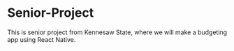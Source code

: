 # Senior-Project
This is senior project from Kennesaw State, where we will make a budgeting app using React Native.
